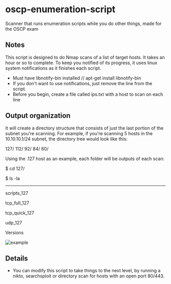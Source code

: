# oscp-enumeration-script
Scanner that runs enumeration scripts while you do other things, made for the OSCP exam

## Notes
This script is designed to do Nmap scans of a list of target hosts. It takes an hour or so to complete. To keep you notified of its progress, it 
uses linux system notifications as it finishes each script. 

- Must have libnotify-bin installed // apt-get install libnotify-bin 
- If you don't want to use notifications, just remove the line from the script.
- Before you begin, create a file called ips.txt with a host to scan on each line

## Output organization
It will create a directory structure that consists of just the last portion of the subnet you're scanning. 
For example, if you're scanning 5 hosts in the 10.10.10.1/24 subnet, the directory tree would look like this:

127/
112/
92/
84/
60/

Using the .127 host as an example, each folder will be outputs of each scan:

$ cd 127/

$ ls -la

------------------------

scripts_127

tcp_full_127

tcp_quick_127

udp_127

Versions

![example](https://i.imgur.com/JqnJh6x.png)


## Details

- You can modify this script to take things to the next level, by running a nikto, searchsploit or directory scan for hosts with an open port 80/443.




